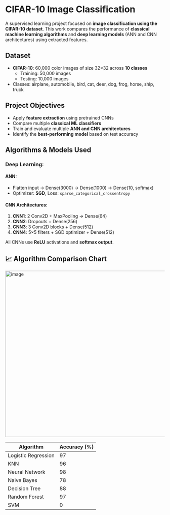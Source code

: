 # CIFAR-10 Image Classification

A supervised learning project focused on **image classification using the CIFAR-10 dataset**. This work compares the performance of **classical machine learning algorithms** and **deep learning models** (ANN and CNN architectures) using extracted features.

## Dataset

- **CIFAR-10**: 60,000 color images of size 32×32 across **10 classes**
  - Training: 50,000 images
  - Testing: 10,000 images
- Classes: airplane, automobile, bird, cat, deer, dog, frog, horse, ship, truck

## Project Objectives

- Apply **feature extraction** using pretrained CNNs
- Compare multiple **classical ML classifiers**
- Train and evaluate multiple **ANN and CNN architectures**
- Identify the **best-performing model** based on test accuracy

## Algorithms & Models Used
### Deep Learning:
#### ANN:
- Flatten input → Dense(3000) → Dense(1000) → Dense(10, softmax)
- Optimizer: **SGD**, Loss: `sparse_categorical_crossentropy`

#### CNN Architectures:
1. **CNN1**: 2 Conv2D + MaxPooling → Dense(64)
2. **CNN2**: Dropouts + Dense(256)
3. **CNN3**: 3 Conv2D blocks + Dense(512)
4. **CNN4**: 5×5 filters + SGD optimizer + Dense(512)

All CNNs use **ReLU** activations and **softmax output**.


## 📈 Algorithm Comparison Chart

<img width="855" height="523" alt="image" src="https://github.com/user-attachments/assets/6356f3c8-1f30-4e47-b304-758fc81747ae" />

| Algorithm        | Accuracy (%) |
|------------------|--------------|
| Logistic Regression | 97 |
| KNN                | 96 |
| Neural Network     | 98 |
| Naive Bayes        | 78 |
| Decision Tree      | 88 |
| Random Forest      | 97 |
| SVM                | 0 |
